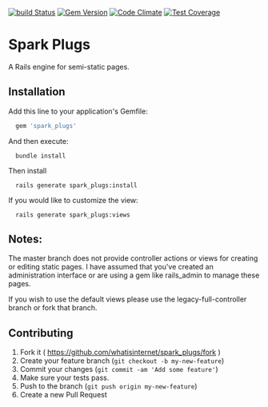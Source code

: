 [![build
Status](https://travis-ci.org/whatisinternet/spark_plugs.svg?branch=master)](https://travis-ci.org/whatisinternet/spark_plugs)
[![Gem
Version](https://badge.fury.io/rb/spark_plugs.svg)](http://badge.fury.io/rb/spark_plugs)
[![Code
Climate](https://codeclimate.com/github/whatisinternet/spark_plugs/badges/gpa.svg)](https://codeclimate.com/github/whatisinternet/spark_plugs)
[![Test
Coverage](https://codeclimate.com/github/whatisinternet/spark_plugs/badges/coverage.svg)](https://codeclimate.com/github/whatisinternet/spark_plugs)
# Spark Plugs

A Rails engine for semi-static pages.

## Installation

Add this line to your application's Gemfile:

```ruby
  gem 'spark_plugs'
```

And then execute:

```shell
  bundle install
```

Then install

```shell
  rails generate spark_plugs:install
```

If you would like to customize the view:

```shell
  rails generate spark_plugs:views
```


## Notes:

The master branch does not provide controller actions or views for creating or
editing static pages. I have assumed that you've created an administration
interface or are using a gem like rails_admin to manage these pages.

If you wish to use the default views please use the legacy-full-controller branch or fork that branch.


## Contributing

1. Fork it ( https://github.com/whatisinternet/spark_plugs/fork )
2. Create your feature branch (`git checkout -b my-new-feature`)
3. Commit your changes (`git commit -am 'Add some feature'`)
4. Make sure your tests pass.
5. Push to the branch (`git push origin my-new-feature`)
6. Create a new Pull Request

